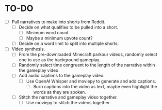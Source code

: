 # TO-DO

- [ ] Pull narratives to make into shorts from Reddit.
  - [ ] Decide on what qualifies to be pulled into a short.
    - [ ] Minimum word count.
    - [ ] Maybe a minimum upvote count?
  - [ ] Decide on a word limit to split into multiple shorts.

- [ ] Video synthesis.
  - [ ] From the pre-downloaded Minecraft parkour videos, randomly select one to use as the background gameplay.
  - [ ] Randomly select time congruent to the length of the narrative within the gameplay video.
  - [ ] Add audio captions to the gameplay video.
    - [ ] Use OpenAI Whisper and moviepy to generate and add captions.
      - [ ] Burn captions into the video as text, maybe even highlight the words as they are spoken.
  - [ ] Stitch the narrative and gameplay video together.
    - [ ] Use moviepy to stitch the videos together.